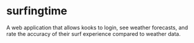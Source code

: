 # surfingtime
A web application that allows kooks to login, see weather forecasts, and rate the accuracy of their surf experience compared to weather data.
